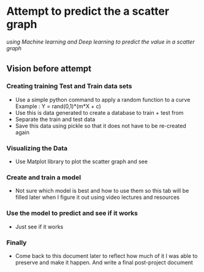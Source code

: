 # Attempt to predict the a scatter graph

###### using Machine learning and Deep learning to predict the value in a scatter graph

## Vision before attempt

### Creating training Test and Train data sets

- Use a simple python command to apply a random function to a curve
 Example : Y = rand(0,1)\*(m\*X + c)
- Use this is data generated to create a database to train + test from
- Separate the train and test data
- Save this data using pickle so that it does not have to be re-created again

### Visualizing the Data

- Use Matplot library to plot the scatter graph and see

### Create and train a model

- Not sure which model is best and how to use them so this tab will be filled later when I figure it out using video lectures and resources

### Use the model to predict and see if it works

- Just see if it works

### Finally

- Come back to this document later to reflect how much of it I was able to preserve and make it happen. And write a final post-project document